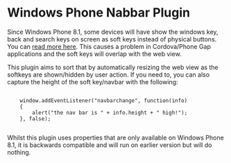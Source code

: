 <h1>Windows Phone Nabbar Plugin</h1>
<p>Since Windows Phone 8.1, some devices will have show the windows key, back and search keys on screen as soft keys instead of physical buttons. You can <a href="https://msdn.microsoft.com/en-us/library/windows/apps/xaml/dn792127.aspx" taget="_blank">read more here</a>. This causes a problem in Cordova/Phone Gap applications and the soft keys will overlap with the web view.</p>

<p>This plugin aims to sort that by automatically resizing the web view as the softkeys are shown/hidden by user action. If you need to, you can also capture the height of the soft key/navbar with the following:</p>

<pre>
<code>
	window.addEventListener("navbarchange", function(info)
	{
		alert("the nav bar is " + info.height + " high!");
	}, false);
    
</code></pre>

<p>Whilst this plugin uses properties that are only available on Windows Phone 8.1, it is backwards compatible and will run on earlier version but will do nothing.</p>